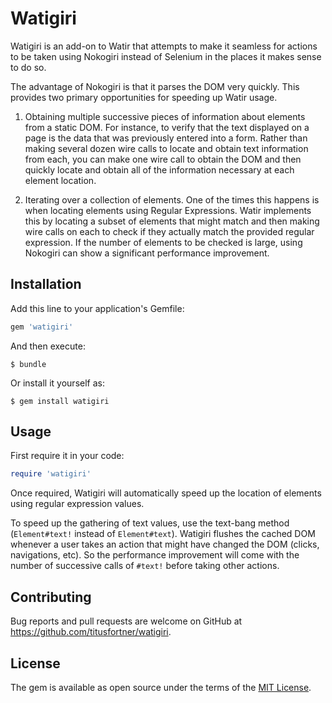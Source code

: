 # Watigiri

Watigiri is an add-on to Watir that attempts to make it seamless for actions to be taken using Nokogiri 
instead of Selenium in the places it makes sense to do so.

The advantage of Nokogiri is that it parses the DOM very quickly. This provides two primary opportunities for speeding
 up Watir usage.
 
1. Obtaining multiple successive pieces of information about elements from a static DOM. For instance, to verify 
 that the text displayed on a page is the data that was previously entered into a form. Rather than making several
 dozen wire calls to locate and obtain text information from each, you can make one wire call to obtain the DOM and then 
 quickly locate and obtain all of the information necessary at each element location.
  
2. Iterating over a collection of elements. One of the times this happens is when locating elements using Regular
Expressions. Watir implements this by locating a subset of elements that might match and then making wire calls
on each to check if they actually match the provided regular expression. 
If the number of elements to be checked is large, using Nokogiri can show a significant performance improvement.

## Installation

Add this line to your application's Gemfile:

```ruby
gem 'watigiri'
```

And then execute:

    $ bundle

Or install it yourself as:

    $ gem install watigiri

## Usage

First require it in your code:
```ruby
require 'watigiri'
```

Once required, Watigiri will automatically speed up the location of elements using regular expression values.

To speed up the gathering of text values, use the text-bang method (`Element#text!` instead of `Element#text`).
Watigiri flushes the cached DOM whenever a user takes an action that might have changed the DOM (clicks, navigations, etc).
So the performance improvement will come with the number of successive calls of `#text!` before taking other actions. 

## Contributing

Bug reports and pull requests are welcome on GitHub at https://github.com/titusfortner/watigiri.

## License

The gem is available as open source under the terms of the [MIT License](http://opensource.org/licenses/MIT).
